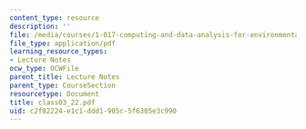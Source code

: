 ```yaml
---
content_type: resource
description: ''
file: /media/courses/1-017-computing-and-data-analysis-for-environmental-applications-fall-2003/c2f82224e1c1ddd1905c5f6305e3c990_class03_22.pdf
file_type: application/pdf
learning_resource_types:
- Lecture Notes
ocw_type: OCWFile
parent_title: Lecture Notes
parent_type: CourseSection
resourcetype: Document
title: class03_22.pdf
uid: c2f82224-e1c1-ddd1-905c-5f6305e3c990
---
```


